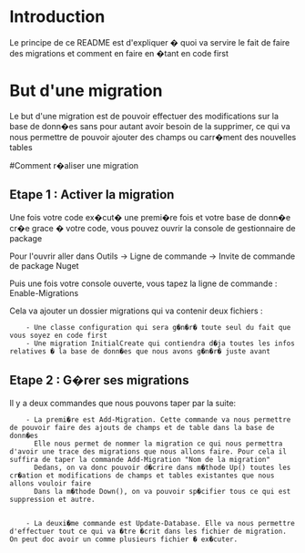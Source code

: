 # Introduction

Le principe de ce README est d'expliquer � quoi va servire le fait de faire des migrations et comment en faire en �tant en code first

# But d'une migration

Le but d'une migration est de pouvoir effectuer des modifications sur la base de donn�es sans pour autant avoir besoin de la supprimer,
ce qui va nous permettre de pouvoir ajouter des champs ou carr�ment des nouvelles tables

#Comment r�aliser une migration

## Etape 1 : Activer la migration
Une fois votre code ex�cut� une premi�re fois et votre base de donn�e cr�e grace � votre code, vous pouvez ouvrir la console de gestionnaire de package

Pour l'ouvrir aller dans Outils -> Ligne de commande -> Invite de commande de package Nuget

Puis une fois votre console ouverte, vous tapez la ligne de commande : Enable-Migrations

Cela va ajouter un dossier migrations qui va contenir deux fichiers : 

		- Une classe configuration qui sera g�n�r� toute seul du fait que vous soyez en code first
		- Une migration InitialCreate qui contiendra d�ja toutes les infos relatives � la base de donn�es que nous avons g�n�r� juste avant


## Etape 2 : G�rer ses migrations

Il y a deux commandes que nous pouvons taper par la suite:

		- La premi�re est Add-Migration. Cette commande va nous permettre de pouvoir faire des ajouts de champs et de table dans la base de donn�es
		  Elle nous permet de nommer la migration ce qui nous permettra d'avoir une trace des migrations que nous allons faire. Pour cela il suffira de taper la commande Add-Migration "Nom de la migration"
		  Dedans, on va donc pouvoir d�crire dans m�thode Up() toutes les cr�ation et modifications de champs et tables existantes que nous allons vouloir faire
		  Dans la m�thode Down(), on va pouvoir sp�cifier tous ce qui est suppression et autre.


		- La deuxi�me commande est Update-Database. Elle va nous permettre d'effectuer tout ce qui va �tre �crit dans les fichier de migration. On peut doc avoir un comme plusieurs fichier � ex�cuter.